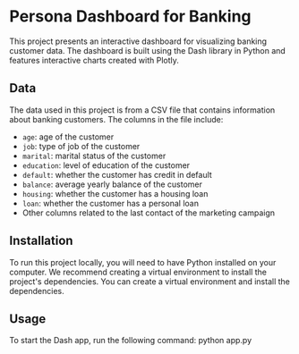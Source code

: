 # Persona Dashboard for Banking

This project presents an interactive dashboard for visualizing banking customer data. The dashboard is built using the Dash library in Python and features interactive charts created with Plotly.

## Data

The data used in this project is from a CSV file that contains information about banking customers. The columns in the file include:

- `age`: age of the customer
- `job`: type of job of the customer
- `marital`: marital status of the customer
- `education`: level of education of the customer
- `default`: whether the customer has credit in default
- `balance`: average yearly balance of the customer
- `housing`: whether the customer has a housing loan
- `loan`: whether the customer has a personal loan
- Other columns related to the last contact of the marketing campaign

## Installation

To run this project locally, you will need to have Python installed on your computer. We recommend creating a virtual environment to install the project's dependencies. You can create a virtual environment and install the dependencies.

## Usage
To start the Dash app, run the following command:
python app.py
